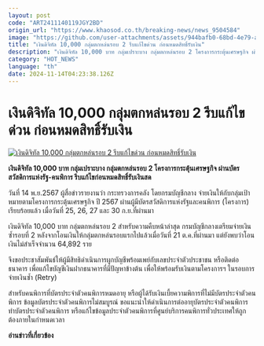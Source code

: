 ```yaml
---
layout: post
code: "ART2411140119JGY2BD"
origin_url: "https://www.khaosod.co.th/breaking-news/news_9504584"
image: "https://github.com/user-attachments/assets/944bafb0-68bd-4e79-a8e1-21ac59bfb53c"
title: "เงินดิจิทัล 10,000 กลุ่มตกหล่นรอบ 2 รีบแก้ไขด่วน ก่อนหมดสิทธิ์รับเงิน"
description: "เงินดิจิทัล 10,000 บาท กลุ่มเปราะบาง กลุ่มตกหล่นรอบ 2 โครงการกระตุ้นเศรษฐกิจ ผ่านบัตรสวัสดิการแห่งรัฐ-คนพิการ รีบแก้ไขก่อนหมดสิทธิ์รับเงินสด"
category: "HOT_NEWS"
language: "th"
date: 2024-11-14T04:23:38.126Z
---
```


# เงินดิจิทัล 10,000 กลุ่มตกหล่นรอบ 2 รีบแก้ไขด่วน ก่อนหมดสิทธิ์รับเงิน

[![เงินดิจิทัล 10,000 กลุ่มตกหล่นรอบ 2 รีบแก้ไขด่วน ก่อนหมดสิทธิ์รับเงิน](https://www.khaosod.co.th/wpapp/uploads/2024/11/State-welfare-card-1.jpg "เงินดิจิทัล 10,000 กลุ่มตกหล่นรอบ 2 รีบแก้ไขด่วน ก่อนหมดสิทธิ์รับเงิน")](https://www.khaosod.co.th/wpapp/uploads/2024/11/State-welfare-card-1.jpg)

**เงินดิจิทัล 10,000 บาท กลุ่มเปราะบาง กลุ่มตกหล่นรอบ 2 โครงการกระตุ้นเศรษฐกิจ ผ่านบัตรสวัสดิการแห่งรัฐ-คนพิการ รีบแก้ไขก่อนหมดสิทธิ์รับเงินสด**

วันที่ 14 พ.ย.2567 ผู้สื่อข่าวรายงานว่า กระทรวงการคลัง โดยกรมบัญชีกลาง จ่ายเงินให้กับกลุ่มเป้าหมายตามโครงการกระตุ้นเศรษฐกิจ ปี 2567 ผ่านผู้มีบัตรสวัสดิการแห่งรัฐและคนพิการ (โครงการ) เรียบร้อยแล้ว เมื่อวันที่ 25, 26, 27 และ 30 ก.ย.ที่ผ่านมา

เงินดิจิทัล 10,000 บาท กลุ่มตกหล่นรอบ 2 สำหรับความคืบหน้าล่าสุด กรมบัญชีกลางเตรียมจ่ายเงินซ้ำรอบที่ 2 หลังจากโอนเงินให้กลุ่มตกหล่นรอบแรกไปแล้วเมื่อวันที่ 21 ต.ค.ที่ผ่านมา แต่ยังพบว่าโอนเงินไม่สำเร็จจำนวน 64,892 ราย

จึงขอประชาสัมพันธ์ให้ผู้มีสิทธิดำเนินการผูกบัญชีพร้อมเพย์กับเลขประจำตัวประชาชน หรือติดต่อธนาคาร เพื่อแก้ไขบัญชีเงินฝากธนาคารที่มีปัญหาข้างต้น เพื่อให้พร้อมรับเงินตามโครงการฯ ในรอบการจ่ายเงินซ้ำ (Retry)

สำหรับคนพิการที่บัตรประจำตัวคนพิการหมดอายุ หรือผู้ได้รับเงินเบี้ยความพิการที่ไม่มีบัตรประจำตัวคนพิการ ข้อมูลบัตรประจำตัวคนพิการไม่สมบูรณ์ ขอแนะนำให้ดำเนินการต่ออายุบัตรประจำตัวคนพิการ ทำบัตรประจำตัวคนพิการ หรือแก้ไขข้อมูลประจำตัวคนพิการที่ศูนย์บริการคนพิการทั่วประเทศให้ถูกต้องภายในกำหนดเวลา

**อ่านข่าวที่เกี่ยวข้อง**